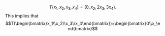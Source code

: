 $$T(x_1,x_2,x_3,x_4) = (0,x_2,2x_3,3x_4).$$
This implies that 
$$T(\begin{bmatrix}x_1\\x_2\\x_3\\x_4\end{bmatrix})=\begin{bmatrix}0\\x_\end{bmatrix}$$